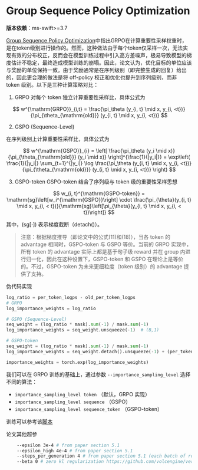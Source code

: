 # Group Sequence Policy Optimization

**版本依赖**：ms-swift>=3.7


[Group Sequence Policy Optimization](https://www.arxiv.org/abs/2507.18071)中指出GRPO在计算重要性采样权重时，是在token级别进行操作的。然而，这种做法由于每个token仅采样一次，无法实现有效的分布校正，反而会在模型训练过程中引入高方差噪声，极易导致模型的梯度估计不稳定，最终造成模型训练的崩塌。因此，论文认为，优化目标的单位应该与奖励的单位保持一致。由于奖励通常是在序列级别（即完整生成的回复）给出的，因此更合理的做法是将 off-policy 校正和优化也提升到序列级别，而非 token 级别。以下是三种计算策略对比：

1. GRPO
对每个 token 独立计算重要性采样比，具体公式为

$$
w^{\mathrm{GRPO}}_{i,t} = \frac{\pi_\theta (y_{i, t} \mid x, y_{i, <t})}{\pi_{\theta_{\mathrm{old}}} (y_{i, t} \mid x, y_{i, <t})}
$$

2. GSPO (Sequence-Level)

在序列级别上计算重要性采样比，具体公式为

$$
w^{\mathrm{GSPO}}_{i} = \left[ \frac{\pi_\theta (y_i \mid x)}{\pi_{\theta_{\mathrm{old}}} (y_i \mid x)} \right]^{\frac{1}{|y_i|}}
= \exp\left( \frac{1}{|y_i|} \sum_{t=1}^{|y_i|} \log \frac{\pi_\theta (y_{i, t} \mid x, y_{i, <t})}{\pi_{\theta_{\mathrm{old}}} (y_{i, t} \mid x, y_{i, <t})} \right)
$$

3. GSPO-token
GSPO-token 结合了序列级与 token 级的重要性采样思想

$$
w_{i, t}^{\mathrm{GSPO-token}} = \mathrm{sg}\left[w_i^{\mathrm{GSPO}}\right] \cdot \frac{\pi_{\theta}(y_{i, t} \mid x, y_{i, < t})}{\mathrm{sg}\left[\pi_{\theta}(y_{i, t} \mid x, y_{i, < t})\right]}
$$

其中，$(\mathrm{sg}[\cdot])$ 表示梯度截断（detach()）。

> 注意：根据梯度推导（即论文中的公式(11)和(18)），当各 token 的 advantage 相同时，GSPO-token 与 GSPO 等价。当前的 GRPO 实现中，所有 token 的 advantage 实际上都是基于句子级 reward 并在 group 内进行归一化，因此在这种设置下，GSPO-token 和 GSPO 在理论上是等价的。不过，GSPO-token 为未来更细粒度（token 级别）的 advantage 提供了支持。

伪代码实现
```python
log_ratio = per_token_logps - old_per_token_logps
# GRPO
log_importance_weights = log_ratio

# GSPO (Sequence-Level)
seq_weight = (log_ratio * mask).sum(-1) / mask.sum(-1)
log_importance_weights = seq_weight.unsqueeze(-1)  # (B,1)

# GSPO-token
seq_weight = (log_ratio * mask).sum(-1) / mask.sum(-1)
log_importance_weights = seq_weight.detach().unsqueeze(-1) + (per_token_logps - per_token_logps.detach())

importance_weights = torch.exp(log_importance_weights)
```

我们可以在 GRPO 训练的基础上，通过参数 `--importance_sampling_level` 选择不同的算法：

- `importance_sampling_level token` （默认，GRPO 实现）
- `importance_sampling_level sequence` （GSPO）
- `importance_sampling_level sequence_token` （GSPO-token）


训练可以参考该[脚本](https://github.com/modelscope/ms-swift/blob/main/examples/train/grpo/internal/gspo.sh)

论文其他超参
```bash
    --epsilon 3e-4 # from paper section 5.1
    --epsilon_high 4e-4 # from paper section 5.1
    --steps_per_generation 4 # from paper section 5.1 (each batch of rollout data is partitioned into four minibatches for gradient updates)
    --beta 0 # zero kl regularization https://github.com/volcengine/verl/pull/2775#issuecomment-3131807306
```
